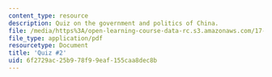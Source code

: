 ```yaml
---
content_type: resource
description: Quiz on the government and politics of China.
file: /media/https%3A/open-learning-course-data-rc.s3.amazonaws.com/17-547-government-and-politics-of-china-fall-2002/6f2729ac25b978f99eaf155caa8dec8b_54702_quiz2.pdf
file_type: application/pdf
resourcetype: Document
title: 'Quiz #2'
uid: 6f2729ac-25b9-78f9-9eaf-155caa8dec8b
---
```

